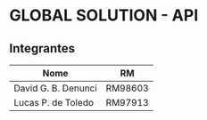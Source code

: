 # GLOBAL SOLUTION - API

## Integrantes

| Nome               | RM       |
|--------------------|----------|
| David G. B. Denunci| RM98603  |
| Lucas P. de Toledo | RM97913  |
